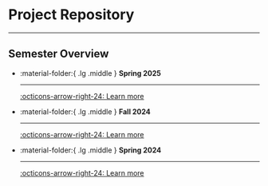 # Project Repository

---

## Semester Overview

<div class="grid cards" markdown>

- :material-folder:{ .lg .middle } __Spring 2025__

    ---

    [:octicons-arrow-right-24: Learn more](25sp/README.md)



- :material-folder:{ .lg .middle } __Fall 2024__
  
    ---

    [:octicons-arrow-right-24: Learn more](24fa/README.md)

- :material-folder:{ .lg .middle } __Spring 2024__

    ---

    [:octicons-arrow-right-24: Learn more](24sp/README.md)

</div>

<!-- {!projects/24fa/README.md!} -->
<!-- {!projects/24sp/README.md!} -->
